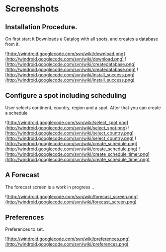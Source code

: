 # Screenshots #


## Installation Procedure. ##

On first start it Downloads a Catalog with all spots, and creates a database from it.

![http://windroid.googlecode.com/svn/wiki/download.png](http://windroid.googlecode.com/svn/wiki/download.png)
![http://windroid.googlecode.com/svn/wiki/createdatabase.png](http://windroid.googlecode.com/svn/wiki/createdatabase.png)
![http://windroid.googlecode.com/svn/wiki/install_success.png](http://windroid.googlecode.com/svn/wiki/install_success.png)

## Configure a spot including scheduling ##

User selects continent, country, region and a spot. After that you can create a schedule


![http://windroid.googlecode.com/svn/wiki/select_spot.png](http://windroid.googlecode.com/svn/wiki/select_spot.png)
![http://windroid.googlecode.com/svn/wiki/select_country.png](http://windroid.googlecode.com/svn/wiki/select_country.png)
![http://windroid.googlecode.com/svn/wiki/create_schedule.png](http://windroid.googlecode.com/svn/wiki/create_schedule.png)
![http://windroid.googlecode.com/svn/wiki/create_schedule_timer.png](http://windroid.googlecode.com/svn/wiki/create_schedule_timer.png)


## A Forecast ##

The forecast screen is a work in progress ..

![http://windroid.googlecode.com/svn/wiki/forecast_screen.png](http://windroid.googlecode.com/svn/wiki/forecast_screen.png)

## Preferences ##

Preferences to set.

![http://windroid.googlecode.com/svn/wiki/preferences.png](http://windroid.googlecode.com/svn/wiki/preferences.png)